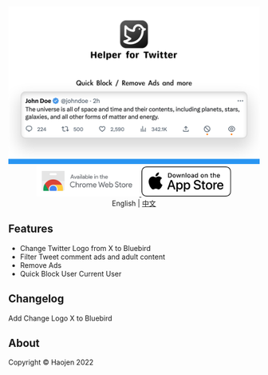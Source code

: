 <div align="center">
    <img src="./images/Helper-for-Twitter-en.png" alt="">
</div>

<div align="center">
    <a href="https://chrome.google.com/webstore/detail/%E6%8E%A8%E7%89%B9%E5%8A%A9%E6%89%8B/bfliajokeloclanhljkkahefonnphilj">
        <img src="./images/chrome-webstore.svg" alt="" height="62">
    </a>
     <a href="https://itunes.apple.com/app/id6451361712">
        <img src="./images/Download_on_the_App_Store_Badge_US-UK_RGB_wht_092917.svg" height="60">
    </a>
</div>

<div align="center">
    <span>English</span> | <a href="/README.md">中文</a>
</div>

## Features
- Change Twitter Logo from X to Bluebird
- Filter Tweet comment ads and adult content 
- Remove Ads 
- Quick Block User Current User

## Changelog
Add Change Logo X to Bluebird

<h2>About</h2>
Copyright © Haojen 2022
